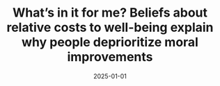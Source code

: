 ---
# Documentation: https://wowchemy.com/docs/managing-content/

title: What’s in it for me? Beliefs about relative costs to well-being explain why people deprioritize moral improvements
subtitle: ''
summary: ''
authors:
- J. Sun
- J. Berman
tags: []
categories: []
date: '2025-01-01'
lastmod: 2025-07-30T00:00:00Z
featured: false
draft: false

# Featured image
# To use, add an image named `featured.jpg/png` to your page's folder.
# Focal points: Smart, Center, TopLeft, Top, TopRight, Left, Right, BottomLeft, Bottom, BottomRight.
image:
  caption: ''
  focal_point: ''
  preview_only: false

# Projects (optional).
projects: []
publishDate: '2025-07-30T00:00:00Z'
publication_types:
- '2'
abstract: ''
publication: '*Personality and Social Psychology Bulletin*'
doi: ''
---